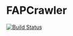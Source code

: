 # FAPCrawler

[![Build Status](https://travis-ci.org/ORFAP/FAPCrawler.svg?branch=master)](https://travis-ci.org/ORFAP/FAPCrawler)

